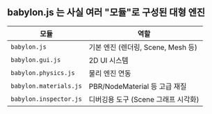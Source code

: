 ## babylon.js 는 사실 여러 "모듈"로 구성된 대형 엔진

| 모듈                     | 역할                         |
| ---------------------- | -------------------------- |
| `babylon.js`           | 기본 엔진 (렌더링, Scene, Mesh 등) |
| `babylon.gui.js`       | 2D UI 시스템                  |
| `babylon.physics.js`   | 물리 엔진 연동                   |
| `babylon.materials.js` | PBR/NodeMaterial 등 고급 재질   |
| `babylon.inspector.js` | 디버깅용 도구 (Scene 그래프 시각화)    |
